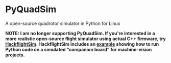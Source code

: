 PyQuadSim
=========

A open-source quadrotor simulator in Python for Linux

<b>NOTE: I am no longer supporting PyQuadSim.  If you're interested in a more realistic
open-source flight simulator using actual C++ firmware, 
try <a href="https://github.com/simondlevy/hackflight/tree/master/sim">HackflightSim</a>.
HackflightSim includes an 
<a href="https://github.com/simondlevy/hackflight/tree/master/sim/vision">example</a>
showing how to run Python code on a simulated
&ldquo;companion board&rdquo; for machine-vision projects.


